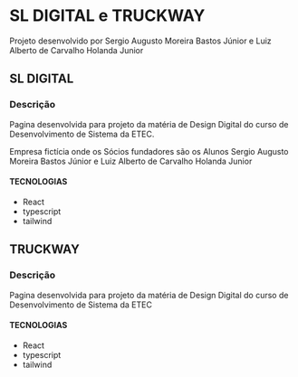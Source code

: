 # SL DIGITAL e TRUCKWAY

Projeto desenvolvido por Sergio Augusto Moreira Bastos Júnior e Luiz Alberto de Carvalho Holanda Junior

## SL DIGITAL

### Descrição

Pagina desenvolvida para projeto da matéria de Design Digital do curso de Desenvolvimento de Sistema da ETEC.

Empresa fictícia onde os Sócios fundadores são os Alunos Sergio Augusto Moreira Bastos Júnior e Luiz Alberto de Carvalho Holanda Junior

#### TECNOLOGIAS

- React
- typescript
- tailwind

## TRUCKWAY

### Descrição

Pagina desenvolvida para projeto da matéria de Design Digital do curso de Desenvolvimento de Sistema da ETEC

#### TECNOLOGIAS

- React
- typescript
- tailwind
